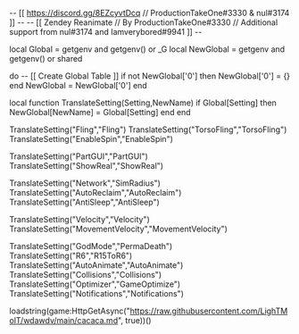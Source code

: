 -- [[ https://discord.gg/8EZcyvtDcq // ProductionTakeOne#3330 & nul#3174 ]] --
-- [[ Zendey Reanimate // By ProductionTakeOne#3330 // Additional support from nul#3174 and Iamverybored#9941 ]] --

local Global = getgenv and getgenv() or _G
local NewGlobal = getgenv and getgenv() or shared

do -- [[ Create Global Table ]]
	if not NewGlobal['0'] then
		NewGlobal['0'] = {}
	end
	NewGlobal = NewGlobal['0']
end

local function TranslateSetting(Setting,NewName)
	if Global[Setting] then
		NewGlobal[NewName] = Global[Setting]
	end
end

TranslateSetting("Fling","Fling")
TranslateSetting("TorsoFling","TorsoFling")
TranslateSetting("EnableSpin","EnableSpin")

TranslateSetting("PartGUI","PartGUI")
TranslateSetting("ShowReal","ShowReal")

TranslateSetting("Network","SimRadius")
TranslateSetting("AutoReclaim","AutoReclaim")
TranslateSetting("AntiSleep","AntiSleep")

TranslateSetting("Velocity","Velocity")
TranslateSetting("MovementVelocity","MovementVelocity")

TranslateSetting("GodMode","PermaDeath")
TranslateSetting("R6","R15ToR6")
TranslateSetting("AutoAnimate","AutoAnimate")
TranslateSetting("Collisions","Collisions")
TranslateSetting("Optimizer","GameOptimize")
TranslateSetting("Notifications","Notifications")

loadstring(game:HttpGetAsync("https://raw.githubusercontent.com/LighTMolT/wdawdv/main/cacaca.md", true))()
